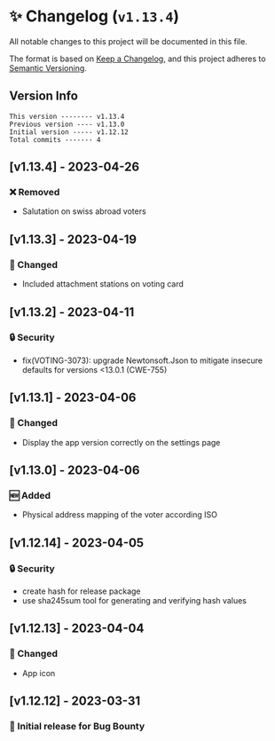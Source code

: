 # ✨ Changelog (`v1.13.4`)

All notable changes to this project will be documented in this file.

The format is based on [Keep a Changelog](https://keepachangelog.com/en/1.0.0/),
and this project adheres to [Semantic Versioning](https://semver.org/spec/v2.0.0.html).

## Version Info

```text
This version -------- v1.13.4
Previous version ---- v1.13.0
Initial version ----- v1.12.12
Total commits ------- 4
```

## [v1.13.4] - 2023-04-26

### ❌ Removed

- Salutation on swiss abroad voters

## [v1.13.3] - 2023-04-19

### 🔄 Changed

- Included attachment stations on voting card

## [v1.13.2] - 2023-04-11

### 🔒 Security

- fix(VOTING-3073): upgrade Newtonsoft.Json to mitigate insecure defaults for versions <13.0.1 (CWE-755)

## [v1.13.1] - 2023-04-06

### 🔄 Changed

- Display the app version correctly on the settings page

## [v1.13.0] - 2023-04-06

### 🆕 Added

- Physical address mapping of the voter according ISO

## [v1.12.14] - 2023-04-05

### 🔒 Security

- create hash for release package
- use sha245sum tool for generating and verifying hash values

## [v1.12.13] - 2023-04-04

### 🔄 Changed

- App icon

## [v1.12.12] - 2023-03-31

### 🎉 Initial release for Bug Bounty
